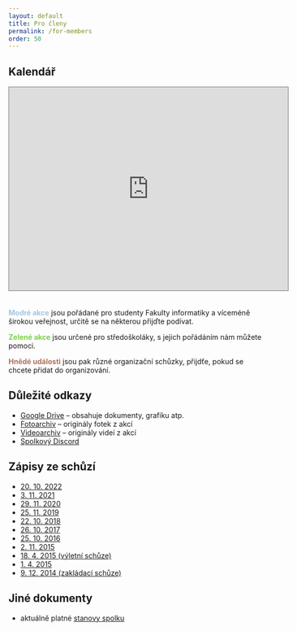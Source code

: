 ```yaml
---
layout: default
title: Pro členy
permalink: /for-members
order: 50
---
```


## Kalendář

<iframe src="https://calendar.google.com/calendar/embed?showTitle=0&amp;showPrint=0&amp;height=400&amp;wkst=2&amp;hl=cs&amp;bgcolor=%23FFFFFF&amp;src=j1k3ou5sea3nl792kkjha5ik88%40group.calendar.google.com&amp;color=%236B3304&amp;src=07cn4qi2qm1g3rtpuls78dmsbg%40group.calendar.google.com&amp;color=%232F6309&amp;src=1kgi500nlavq6pim56c0ltlo1o%40group.calendar.google.com&amp;color=%23182C57&amp;ctz=Europe%2FPrague" style="border:solid 1px #777;margin-bottom:20px;" width="550" height="400" frameborder="0" scrolling="no"></iframe>

<b style="color: #9fc6e7">Modré akce</b> jsou pořádané pro studenty Fakulty
informatiky a víceméně širokou veřejnost, určitě se na některou přijďte
podívat.

<b style="color: #7bd148">Zelené akce</b> jsou určené pro středoškoláky,
s jejich pořádáním nám můžete pomoci.

<b style="color: #ac725e">Hnědé události</b> jsou pak různé organizační
schůzky, přijdťe, pokud se chcete přidat do organizování.

## Důležité odkazy

 * [Google Drive](https://drive.google.com/drive/folders/0AMoSkYW75f4UUk9PVA) – obsahuje dokumenty, grafiku atp.
 * [Fotoarchiv](https://drive.google.com/drive/folders/0AOcydfoZVpRMUk9PVA) – originály fotek z akcí
 * [Videoarchiv](https://drive.google.com/drive/folders/0ALYn5YGLWqpOUk9PVA) – originály videí z akcí
 * [Spolkový Discord](https://discord.gg/3HmpyKqcbx)

## Zápisy ze schůzí

 * <a href="https://docs.google.com/document/d/14w7kv_DQa8fTxB1OJSJQzv6rjynUVwfqxgazJ2GfELM/edit" target="_blank">20. 10. 2022</a>
 * <a href="https://docs.google.com/document/d/1xOkTdIfogZiDRkqHWBQZZz4uhEm0KTGpXTyR5dlMRKY/edit" target="_blank">3. 11. 2021</a>
 * <a href="https://docs.google.com/document/d/1ST7sWogs5jPQ2Aa2mduc4p6sJn6x4h669Se7bbkHOls/edit" target="_blank">29. 11. 2020</a>
 * <a href="files/2019-11-25_zapis.pdf" target="_blank">25. 11. 2019</a>
 * <a href="files/2018-10-22_zapis.pdf" target="_blank">22. 10. 2018</a>
 * <a href="files/2017-10-26_zapis.pdf" target="_blank">26. 10. 2017</a>
 * <a href="files/2016-10-25_zapis.pdf" target="_blank">25. 10. 2016</a>
 * <a href="files/2015-11-02_zapis.pdf" target="_blank">2. 11. 2015</a>
 * <a href="files/2015-04-18_zapis.pdf" target="_blank">18. 4. 2015 (výletní schůze)</a>
 * <a href="files/2015-04-01_zapis.pdf" target="_blank">1. 4. 2015</a>
 * <a href="files/2014-12-09_zapis.pdf" target="_blank">9. 12. 2014 (zakládací schůze)</a>

## Jiné dokumenty

 * aktuálně platné <a href="files/stanovy.pdf" target="_blank">stanovy spolku</a>
